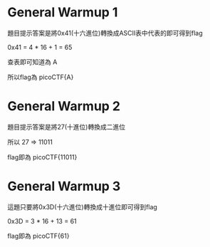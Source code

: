 # General Warmup 1
題目提示答案是將0x41(十六進位)轉換成ASCII表中代表的即可得到flag

0x41 = 4 * 16 + 1 = 65

查表即可知道為 A

所以flag為 picoCTF{A}

# General Warmup 2
題目提示答案是將27(十進位)轉換成二進位

所以 27 => 11011

flag即為 picoCTF{11011}

# General Warmup 3
這題只要將0x3D(十六進位)轉換成十進位即可得到flag

0x3D = 3 * 16 + 13 = 61

flag即為 picoCTF{61}
